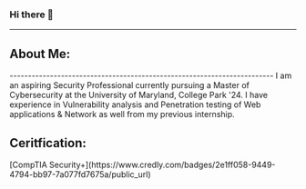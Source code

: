 ### Hi there 👋
-------------------------------------------------------------------------
<h2>About Me:</h2>
------------------------------------------------------------------------
I am an aspiring Security Professional currently pursuing a Master of Cybersecurity at the University of Maryland, College Park '24. I have experience in Vulnerability analysis and Penetration testing of Web applications & Network as well from my previous internship.


<h2>Ceritfication:</h2>
[CompTIA Security+](https://www.credly.com/badges/2e1ff058-9449-4794-bb97-7a077fd7675a/public_url)

<!--
**Sohamisaniceguy/Sohamisaniceguy** is a ✨ _special_ ✨ repository because its `README.md` (this file) appears on your GitHub profile.

Here are some ideas to get you started:

- 🔭 I’m currently working on ...
- 🌱 I’m currently learning ...
- 👯 I’m looking to collaborate on ...
- 🤔 I’m looking for help with ...
- 💬 Ask me about ...
- 📫 How to reach me: ...
- 😄 Pronouns: ...
- ⚡ Fun fact: ...
-->
